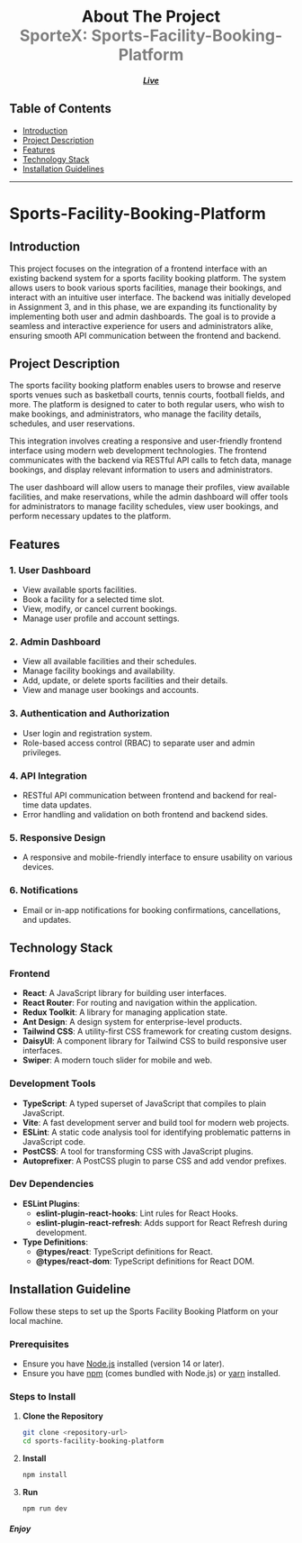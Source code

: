 
<div align="center">
  <h1>About The Project
  <div style="color: #808080">
  SporteX: Sports-Facility-Booking-Platform
  </div></h1>
  <h5><a href="https://sports-facility-booking-platform-phi.vercel.app/">
  Live</a> </h5>
</div>

## Table of Contents
  - [Introduction](#introduction)
  - [Project Description](#project-description)
  - [Features](#features)
  - [Technology Stack](#technology-stack)
  - [Installation Guidelines](#installation-guidelines)


---

# Sports-Facility-Booking-Platform

## Introduction

This project focuses on the integration of a frontend interface with an existing backend system for a sports facility booking platform. The system allows users to book various sports facilities, manage their bookings, and interact with an intuitive user interface. The backend was initially developed in Assignment 3, and in this phase, we are expanding its functionality by implementing both user and admin dashboards. The goal is to provide a seamless and interactive experience for users and administrators alike, ensuring smooth API communication between the frontend and backend.

## Project Description

The sports facility booking platform enables users to browse and reserve sports venues such as basketball courts, tennis courts, football fields, and more. The platform is designed to cater to both regular users, who wish to make bookings, and administrators, who manage the facility details, schedules, and user reservations.

This integration involves creating a responsive and user-friendly frontend interface using modern web development technologies. The frontend communicates with the backend via RESTful API calls to fetch data, manage bookings, and display relevant information to users and administrators.

The user dashboard will allow users to manage their profiles, view available facilities, and make reservations, while the admin dashboard will offer tools for administrators to manage facility schedules, view user bookings, and perform necessary updates to the platform.

## Features

### 1. User Dashboard
- View available sports facilities.
- Book a facility for a selected time slot.
- View, modify, or cancel current bookings.
- Manage user profile and account settings.

### 2. Admin Dashboard
- View all available facilities and their schedules.
- Manage facility bookings and availability.
- Add, update, or delete sports facilities and their details.
- View and manage user bookings and accounts.

### 3. Authentication and Authorization
- User login and registration system.
- Role-based access control (RBAC) to separate user and admin privileges.

### 4. API Integration
- RESTful API communication between frontend and backend for real-time data updates.
- Error handling and validation on both frontend and backend sides.

### 5. Responsive Design
- A responsive and mobile-friendly interface to ensure usability on various devices.

### 6. Notifications
- Email or in-app notifications for booking confirmations, cancellations, and updates.

## Technology Stack

### Frontend
- **React**: A JavaScript library for building user interfaces.
- **React Router**: For routing and navigation within the application.
- **Redux Toolkit**: A library for managing application state.
- **Ant Design**: A design system for enterprise-level products.
- **Tailwind CSS**: A utility-first CSS framework for creating custom designs.
- **DaisyUI**: A component library for Tailwind CSS to build responsive user interfaces.
- **Swiper**: A modern touch slider for mobile and web.

### Development Tools
- **TypeScript**: A typed superset of JavaScript that compiles to plain JavaScript.
- **Vite**: A fast development server and build tool for modern web projects.
- **ESLint**: A static code analysis tool for identifying problematic patterns in JavaScript code.
- **PostCSS**: A tool for transforming CSS with JavaScript plugins.
- **Autoprefixer**: A PostCSS plugin to parse CSS and add vendor prefixes.

### Dev Dependencies
- **ESLint Plugins**:
  - **eslint-plugin-react-hooks**: Lint rules for React Hooks.
  - **eslint-plugin-react-refresh**: Adds support for React Refresh during development.
- **Type Definitions**:
  - **@types/react**: TypeScript definitions for React.
  - **@types/react-dom**: TypeScript definitions for React DOM.


## Installation Guideline

Follow these steps to set up the Sports Facility Booking Platform on your local machine.

### Prerequisites
- Ensure you have [Node.js](https://nodejs.org/) installed (version 14 or later).
- Ensure you have [npm](https://www.npmjs.com/) (comes bundled with Node.js) or [yarn](https://classic.yarnpkg.com/en/docs/install/) installed.

### Steps to Install

1. **Clone the Repository**
   ```bash
   git clone <repository-url>
   cd sports-facility-booking-platform
   ```
2. **Install**
   ```bash
   npm install
   ```
3. **Run**
    ```bash
    npm run dev
    ```
    
##### Enjoy 
